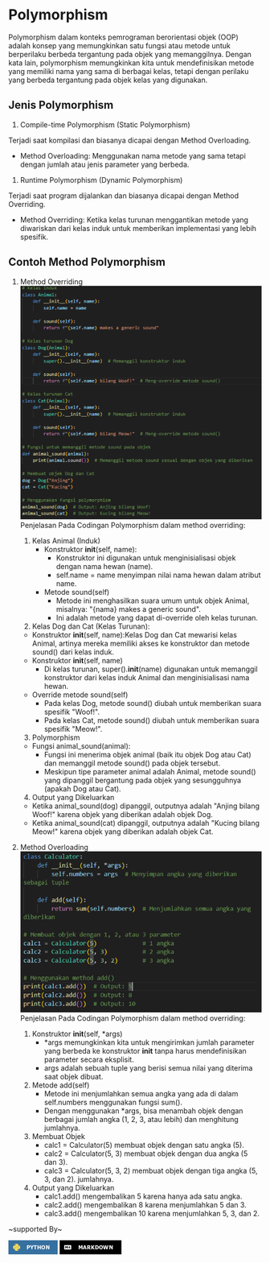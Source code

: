 # Polymorphism

Polymorphism dalam konteks pemrograman berorientasi objek (OOP) adalah konsep yang memungkinkan satu fungsi atau metode untuk berperilaku berbeda tergantung pada objek yang memanggilnya. Dengan kata lain, polymorphism memungkinkan kita untuk mendefinisikan metode yang memiliki nama yang sama di berbagai kelas, tetapi dengan perilaku yang berbeda tergantung pada objek kelas yang digunakan.

## Jenis Polymorphism

1. Compile-time Polymorphism (Static Polymorphism)

Terjadi saat kompilasi dan biasanya dicapai dengan Method Overloading.

- Method Overloading: Menggunakan nama metode yang sama tetapi dengan jumlah atau jenis parameter yang berbeda.

1. Runtime Polymorphism (Dynamic Polymorphism)

Terjadi saat program dijalankan dan biasanya dicapai dengan Method Overriding.

- Method Overriding: Ketika kelas turunan menggantikan metode yang diwariskan dari kelas induk untuk memberikan implementasi yang lebih spesifik.

## Contoh Method Polymorphism

1.  Method Overriding
    ![polymorphism_overriding.py](polymorphism%20method%20overriding.png)
    Penjelasan Pada Codingan Polymorphism dalam method overriding:

    1. Kelas Animal (Induk)
       - Konstruktor **init**(self, name):
         - Konstruktor ini digunakan untuk menginisialisasi objek dengan nama hewan (name).
         - self.name = name menyimpan nilai nama hewan dalam atribut name.
       - Metode sound(self)
         - Metode ini menghasilkan suara umum untuk objek Animal, misalnya: "{nama} makes a generic sound".
         - Ini adalah metode yang dapat di-override oleh kelas turunan.
    2. Kelas Dog dan Cat (Kelas Turunan):

    - Konstruktor **init**(self, name):Kelas Dog dan Cat mewarisi kelas Animal, artinya mereka memiliki akses ke konstruktor dan metode sound() dari kelas induk.
    - Konstruktor **init**(self, name)
      - Di kelas turunan, super().**init**(name) digunakan untuk memanggil konstruktor dari kelas induk Animal dan menginisialisasi nama hewan.
    - Override metode sound(self)
      - Pada kelas Dog, metode sound() diubah untuk memberikan suara spesifik "Woof!".
      - Pada kelas Cat, metode sound() diubah untuk memberikan suara spesifik "Meow!".

    3. Polymorphism

    - Fungsi animal_sound(animal):
      - Fungsi ini menerima objek animal (baik itu objek Dog atau Cat) dan memanggil metode sound() pada objek tersebut.
      - Meskipun tipe parameter animal adalah Animal, metode sound() yang dipanggil bergantung pada objek yang sesungguhnya (apakah Dog atau Cat).

    4.  Output yang Dikeluarkan

    - Ketika animal_sound(dog) dipanggil, outputnya adalah "Anjing bilang Woof!" karena objek yang diberikan adalah objek Dog.
    - Ketika animal_sound(cat) dipanggil, outputnya adalah "Kucing bilang Meow!" karena objek yang diberikan adalah objek Cat.

2.  Method Overloading
    ![polymorphism_overriding.py](polymorphism%20method%20overloding.png)
    Penjelasan Pada Codingan Polymorphism dalam method overriding:

    1. Konstruktor **init**(self, \*args)
       - \*args memungkinkan kita untuk mengirimkan jumlah parameter yang berbeda ke konstruktor **init** tanpa harus mendefinisikan parameter secara eksplisit.
       - args adalah sebuah tuple yang berisi semua nilai yang diterima saat objek dibuat.
    2. Metode add(self)
       - Metode ini menjumlahkan semua angka yang ada di dalam self.numbers menggunakan fungsi sum().
       - Dengan menggunakan \*args, bisa menambah objek dengan berbagai jumlah angka (1, 2, 3, atau lebih) dan menghitung jumlahnya.
    3. Membuat Objek
       - calc1 = Calculator(5) membuat objek dengan satu angka (5).
       - calc2 = Calculator(5, 3) membuat objek dengan dua angka (5 dan 3).
       - calc3 = Calculator(5, 3, 2) membuat objek dengan tiga angka (5, 3, dan 2). jumlahnya.
    4. Output yang Dikeluarkan
       - calc1.add() mengembalikan 5 karena hanya ada satu angka.
       - calc2.add() mengembalikan 8 karena menjumlahkan 5 dan 3.
       - calc3.add() mengembalikan 10 karena menjumlahkan 5, 3, dan 2.

~supported By~

![alt text](python-3670A0.png)
![alt text](Markdown-000000.png)
